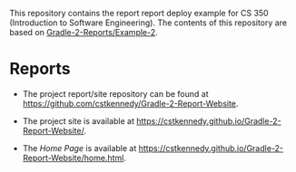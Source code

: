This repository contains the report report deploy example for CS 350
(Introduction to Software Engineering). The contents of this repository are
based on
[Gradle-2-Reports/Example-2](https://github.com/cstkennedy/cs350-examples/tree/master/Gradle-2-Reports/Example-2).

# Reports

  - The project report/site repository can be found at <https://github.com/cstkennedy/Gradle-2-Report-Website>.

  - The project site is available at <https://cstkennedy.github.io/Gradle-2-Report-Website/>.

  - The *Home Page* is available at <https://cstkennedy.github.io/Gradle-2-Report-Website/home.html>.

